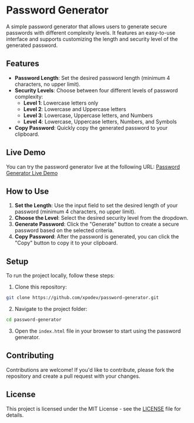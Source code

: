 # Password Generator

A simple password generator that allows users to generate secure passwords with different complexity levels. It features an easy-to-use interface and supports customizing the length and security level of the generated password.

## Features
- **Password Length**: Set the desired password length (minimum 4 characters, no upper limit).
- **Security Levels**: Choose between four different levels of password complexity:
  - **Level 1**: Lowercase letters only
  - **Level 2**: Lowercase and Uppercase letters
  - **Level 3**: Lowercase, Uppercase letters, and Numbers
  - **Level 4**: Lowercase, Uppercase letters, Numbers, and Symbols
- **Copy Password**: Quickly copy the generated password to your clipboard.

## Live Demo
You can try the password generator live at the following URL: [Password Generator Live Demo](https://password-gen.xpo.dev)

## How to Use
1. **Set the Length**: Use the input field to set the desired length of your password (minimum 4 characters, no upper limit).
2. **Choose the Level**: Select the desired security level from the dropdown.
3. **Generate Password**: Click the "Generate" button to create a secure password based on the selected criteria.
4. **Copy Password**: After the password is generated, you can click the "Copy" button to copy it to your clipboard.

## Setup
To run the project locally, follow these steps:

1. Clone this repository:
```bash
git clone https://github.com/xpodev/password-generator.git
```

2. Navigate to the project folder:
```bash
cd password-generator
```

3. Open the `index.html` file in your browser to start using the password generator.

## Contributing
Contributions are welcome! If you'd like to contribute, please fork the repository and create a pull request with your changes.

## License
This project is licensed under the MIT License - see the [LICENSE](LICENSE) file for details.

